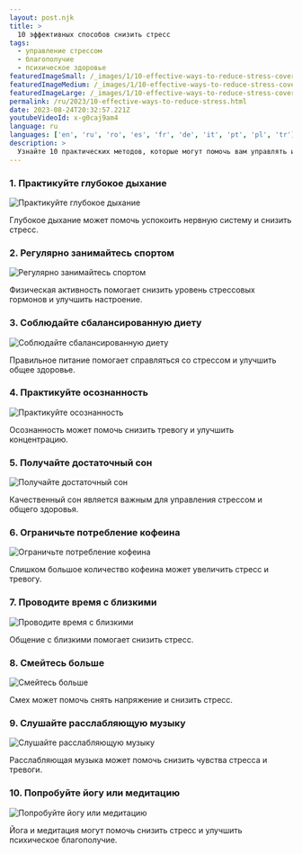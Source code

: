 ```yaml
---
layout: post.njk
title: >
  10 эффективных способов снизить стресс
tags:
  - управление стрессом
  - благополучие
  - психическое здоровье
featuredImageSmall: /_images/1/10-effective-ways-to-reduce-stress-cover-ru-small.webp
featuredImageMedium: /_images/1/10-effective-ways-to-reduce-stress-cover-ru-medium.webp
featuredImageLarge: /_images/1/10-effective-ways-to-reduce-stress-cover-ru-large.webp
permalink: /ru/2023/10-effective-ways-to-reduce-stress.html
date: 2023-08-24T20:32:57.221Z
youtubeVideoId: x-g0caj9am4
language: ru
languages: ['en', 'ru', 'ro', 'es', 'fr', 'de', 'it', 'pt', 'pl', 'tr']
description: >
  Узнайте 10 практических методов, которые могут помочь вам управлять и снижать стресс в повседневной жизни.
---
```


### 1. Практикуйте глубокое дыхание

![Практикуйте глубокое дыхание](/_images/6/6aaf673222bd14cf8262b49e191e2a01-medium.webp)

Глубокое дыхание может помочь успокоить нервную систему и снизить стресс.

### 2. Регулярно занимайтесь спортом

![Регулярно занимайтесь спортом](/_images/6/6adb0480852ba75739652e2f70f77754-medium.webp)

Физическая активность помогает снизить уровень стрессовых гормонов и улучшить настроение.

### 3. Соблюдайте сбалансированную диету

![Соблюдайте сбалансированную диету](/_images/3/39c8277395637367895666c32f49dc56-medium.webp)

Правильное питание помогает справляться со стрессом и улучшить общее здоровье.

### 4. Практикуйте осознанность

![Практикуйте осознанность](/_images/5/5ff252acdfe77bfc867935733a425a7c-medium.webp)

Осознанность может помочь снизить тревогу и улучшить концентрацию.

### 5. Получайте достаточный сон

![Получайте достаточный сон](/_images/b/be949448de3eb92b78bb0d117a2bbac5-medium.webp)

Качественный сон является важным для управления стрессом и общего здоровья.

### 6. Ограничьте потребление кофеина

![Ограничьте потребление кофеина](/_images/f/f965420cb767da9e9f77193c0a1a7a98-medium.webp)

Слишком большое количество кофеина может увеличить стресс и тревогу.

### 7. Проводите время с близкими

![Проводите время с близкими](/_images/2/2656a6922d2bd0d911101482d105fc15-medium.webp)

Общение с близкими помогает снизить стресс.

### 8. Смейтесь больше

![Смейтесь больше](/_images/c/c96a95219ee9646bc9312136f611bddf-medium.webp)

Смех может помочь снять напряжение и снизить стресс.

### 9. Слушайте расслабляющую музыку

![Слушайте расслабляющую музыку](/_images/f/f52a3af1b0d5688f453efe0477b5c16a-medium.webp)

Расслабляющая музыка может помочь снизить чувства стресса и тревоги.

### 10. Попробуйте йогу или медитацию

![Попробуйте йогу или медитацию](/_images/2/2ce314fe3f6d52819ae59bccba9fb1d6-medium.webp)

Йога и медитация могут помочь снизить стресс и улучшить психическое благополучие.

